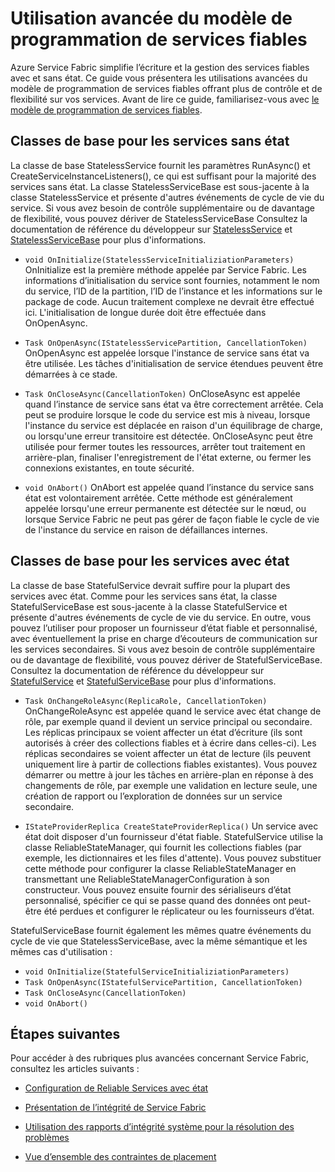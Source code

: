 <properties
   pageTitle="Utilisation avancée du modèle de programmation Reliable Services | Microsoft Azure"
   description="En savoir plus sur l'utilisation avancée du modèle de programmation de services fiables Service Fabric pour améliorer la flexibilité de vos services."
   services="Service-Fabric"
   documentationCenter=".net"
   authors="jessebenson"
   manager="timlt"
   editor="masnider"/>

<tags
   ms.service="Service-Fabric"
   ms.devlang="dotnet"
   ms.topic="article"
   ms.tgt_pltfrm="NA"
   ms.workload="NA"
   ms.date="01/28/2016"
   ms.author="jesseb"/>

# Utilisation avancée du modèle de programmation de services fiables
Azure Service Fabric simplifie l’écriture et la gestion des services fiables avec et sans état. Ce guide vous présentera les utilisations avancées du modèle de programmation de services fiables offrant plus de contrôle et de flexibilité sur vos services. Avant de lire ce guide, familiarisez-vous avec [le modèle de programmation de services fiables](service-fabric-reliable-services-introduction.md).

## Classes de base pour les services sans état
La classe de base StatelessService fournit les paramètres RunAsync() et CreateServiceInstanceListeners(), ce qui est suffisant pour la majorité des services sans état. La classe StatelessServiceBase est sous-jacente à la classe StatelessService et présente d'autres événements de cycle de vie du service. Si vous avez besoin de contrôle supplémentaire ou de davantage de flexibilité, vous pouvez dériver de StatelessServiceBase Consultez la documentation de référence du développeur sur [StatelessService](https://msdn.microsoft.com/library/microsoft.servicefabric.services.runtime.statelessservice.aspx) et [StatelessServiceBase](https://msdn.microsoft.com/library/microsoft.servicefabric.services.runtime.statelessservicebase.aspx) pour plus d'informations.

- `void OnInitialize(StatelessServiceInitializiationParameters)` OnInitialize est la première méthode appelée par Service Fabric. Les informations d’initialisation du service sont fournies, notamment le nom du service, l’ID de la partition, l’ID de l’instance et les informations sur le package de code. Aucun traitement complexe ne devrait être effectué ici. L'initialisation de longue durée doit être effectuée dans OnOpenAsync.

- `Task OnOpenAsync(IStatelessServicePartition, CancellationToken)` OnOpenAsync est appelée lorsque l'instance de service sans état va être utilisée. Les tâches d'initialisation de service étendues peuvent être démarrées à ce stade.

- `Task OnCloseAsync(CancellationToken)` OnCloseAsync est appelée quand l’instance de service sans état va être correctement arrêtée. Cela peut se produire lorsque le code du service est mis à niveau, lorsque l'instance du service est déplacée en raison d'un équilibrage de charge, ou lorsqu'une erreur transitoire est détectée. OnCloseAsync peut être utilisée pour fermer toutes les ressources, arrêter tout traitement en arrière-plan, finaliser l'enregistrement de l'état externe, ou fermer les connexions existantes, en toute sécurité.

- `void OnAbort()` OnAbort est appelée quand l’instance du service sans état est volontairement arrêtée. Cette méthode est généralement appelée lorsqu'une erreur permanente est détectée sur le nœud, ou lorsque Service Fabric ne peut pas gérer de façon fiable le cycle de vie de l'instance du service en raison de défaillances internes.

## Classes de base pour les services avec état
La classe de base StatefulService devrait suffire pour la plupart des services avec état. Comme pour les services sans état, la classe StatefulServiceBase est sous-jacente à la classe StatefulService et présente d'autres événements de cycle de vie du service. En outre, vous pouvez l’utiliser pour proposer un fournisseur d’état fiable et personnalisé, avec éventuellement la prise en charge d’écouteurs de communication sur les services secondaires. Si vous avez besoin de contrôle supplémentaire ou de davantage de flexibilité, vous pouvez dériver de StatefulServiceBase. Consultez la documentation de référence du développeur sur [StatefulService](https://msdn.microsoft.com/library/microsoft.servicefabric.services.runtime.statefulservice.aspx) et [StatefulServiceBase](https://msdn.microsoft.com/library/microsoft.servicefabric.services.runtime.statefulservicebase.aspx) pour plus d'informations.

- `Task OnChangeRoleAsync(ReplicaRole, CancellationToken)` OnChangeRoleAsync est appelée quand le service avec état change de rôle, par exemple quand il devient un service principal ou secondaire. Les réplicas principaux se voient affecter un état d’écriture (ils sont autorisés à créer des collections fiables et à écrire dans celles-ci). Les réplicas secondaires se voient affecter un état de lecture (ils peuvent uniquement lire à partir de collections fiables existantes). Vous pouvez démarrer ou mettre à jour les tâches en arrière-plan en réponse à des changements de rôle, par exemple une validation en lecture seule, une création de rapport ou l’exploration de données sur un service secondaire.

- `IStateProviderReplica CreateStateProviderReplica()` Un service avec état doit disposer d'un fournisseur d'état fiable. StatefulService utilise la classe ReliableStateManager, qui fournit les collections fiables (par exemple, les dictionnaires et les files d'attente). Vous pouvez substituer cette méthode pour configurer la classe ReliableStateManager en transmettant une ReliableStateManagerConfiguration à son constructeur. Vous pouvez ensuite fournir des sérialiseurs d’état personnalisé, spécifier ce qui se passe quand des données ont peut-être été perdues et configurer le réplicateur ou les fournisseurs d’état.

StatefulServiceBase fournit également les mêmes quatre événements du cycle de vie que StatelessServiceBase, avec la même sémantique et les mêmes cas d'utilisation :

- `void OnInitialize(StatefulServiceInitializiationParameters)`
- `Task OnOpenAsync(IStatefulServicePartition, CancellationToken)`
- `Task OnCloseAsync(CancellationToken)`
- `void OnAbort()`

## Étapes suivantes
Pour accéder à des rubriques plus avancées concernant Service Fabric, consultez les articles suivants :

- [Configuration de Reliable Services avec état](service-fabric-reliable-services-configuration.md)

- [Présentation de l’intégrité de Service Fabric](service-fabric-health-introduction.md)

- [Utilisation des rapports d’intégrité système pour la résolution des problèmes](service-fabric-understand-and-troubleshoot-with-system-health-reports.md)

- [Vue d’ensemble des contraintes de placement](service-fabric-placement-constraint.md)

<!---HONumber=AcomDC_0204_2016-->